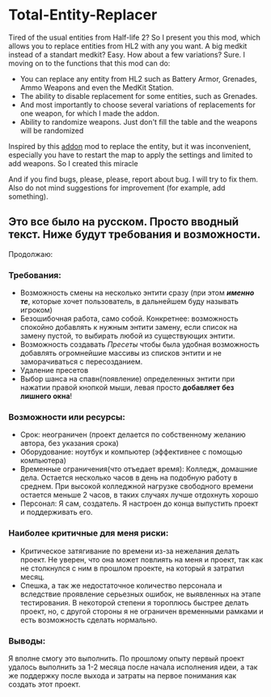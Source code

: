# Total-Entity-Replacer


Tired of the usual entities from Half-life 2? So I present you this mod, which allows you to replace entities from HL2 with any you want. A big medkit instead of a standart medkit? Easy.
How about a few variations? Sure.
I moving on to the functions that this mod can do:
- You can replace any entity from HL2 such as Battery Armor, Grenades, Ammo Weapons and even the MedKit Station.
- The ability to disable replacement for some entities, such as Grenades.
- And most importantly to choose several variations of replacements for one weapon, for which I made the addon.
- Ability to randomize weapons. Just don't fill the table and the weapons will be randomized

Inspired by this [addon](https://steamcommunity.com/sharedfiles/filedetails/?id=2919720308&searchtext=entity+replacer) mod to replace the entity, but it was inconvenient, especially you have to restart the map to apply the settings and limited to add weapons. So I created this miracle

And if you find bugs, please, please, report about bug. I will try to fix them. Also do not mind suggestions for improvement (for example, add something).

## Это все было на русском. Просто вводный текст.   Ниже будут требования и возможности.
Продолжаю:
### Требования:
- Возможность смены на несколько энтити сразу (при этом **_именно те_**, которые хочет пользователь, в дальнейшем буду называть игроком)
- Безошибочная работа, само собой. Конкретнее: возможность спокойно добавлять к нужным энтити замену, если список на замену пустой, то выбирать любой из существующих энтити.
- Возможность создавать _Пресеты_ чтобы была удобная возможность добавлять огромнейшие массивы из списков энтити и не заморачиваться с пересозданием. 
- Удаление пресетов
- Выбор шанса на спавн(появление) определенных энтити при нажатии правой кнопкой мыши, левая просто **добавляет без лишнего окна**!

### Возможности или ресурсы: 
- Срок: неограничен (проект делается по собственному желанию автора, без указания срока)
- Оборудование: ноутбук и компьютер (эффективнее с помощью компьютера)
- Временные ограничения(что отъедает время): Колледж, домашние дела. Остается несколько часов в день на подобную работу в среднем. При высокой колледжной нагрузке свободного времени остается меньше 2 часов, в таких случаях лучше отдохнуть хорошо
- Персонал: Я сам, создатель. Я настроен до конца выпустить проект и поддерживать его.

### Наиболее критичные для меня риски:
- Критическое затягивание по времени из-за нежелания делать проект. Не уверен, что она может повлиять на меня и проект, так как не столкнулся с ним в прошлом проекте, на который я затратил месяц.
- Спешка, а так же недостаточное количество персонала и вследствие проявление серьезных ошибок, не выявленных на этапе тестирования. В некоторой степени я тороплюсь быстрее делать проект, но, с другой стороны я не ограничен временными рамками и есть возможность сделать нормально.

### Выводы: 
Я вполне смогу это выполнить. По прошлому опыту первый проект удалось выполнить за 1-2 месяца после начала исполнения идеи, а так же поддержку после выхода и затраты на первое понимания как создать этот проект.